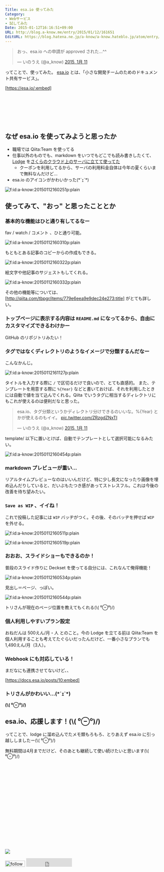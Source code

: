 ```yaml
---
Title: esa.io 使ってみた
Category:
- Webサービス
- 試してみた
Date: 2015-01-12T16:16:51+09:00
URL: http://blog.a-know.me/entry/2015/01/12/161651
EditURL: https://blog.hatena.ne.jp/a-know/a-know.hateblo.jp/atom/entry/8454420450080023084
---
```


<blockquote class="twitter-tweet" lang="ja"><p>おっ、esa.io への申請が approved された...^^</p>&mdash; いのうえ (@a_know) <a href="https://twitter.com/a_know/status/554412601648484352">2015, 1月 11</a></blockquote>
<script async src="//platform.twitter.com/widgets.js" charset="utf-8"></script>

ってことで、使ってみた。
[esa.io](https://esa.io/) とは、「小さな開発チームのためのドキュメント共有サービス」。


[https://esa.io/:embed]


<!-- more -->

<script async src="//pagead2.googlesyndication.com/pagead/js/adsbygoogle.js"></script>
<!-- article-top -->
<ins class="adsbygoogle"
     style="display:inline-block;width:728px;height:90px"
     data-ad-client="ca-pub-3463034538369189"
     data-ad-slot="8367620130"></ins>
<script>
(adsbygoogle = window.adsbygoogle || []).push({});
</script>


## なぜ esa.io を使ってみようと思ったか
* 職場では Qiita:Team を使ってる
* 仕事以外のものでも、markdown をいつでもどこでも読み書きしたくて、[Lodge](https://github.com/lodge/lodge) を[さくらのクラウド上のサーバに立てて使ってた](https://blog.a-know.me/entry/2014/09/14/124323)
    * クーポンを利用してるから、サーバの利用料金自体は今年の夏くらいまで無料なんだけど...
* esa.io のアイコンがかわいかった(\*´ｪ`*)

<p><span itemscope itemtype="http://schema.org/Photograph"><img src="http://cdn-ak.f.st-hatena.com/images/fotolife/a/a-know/20150112/20150112160251.png" alt="f:id:a-know:20150112160251p:plain" title="f:id:a-know:20150112160251p:plain" class="hatena-fotolife" itemprop="image"></span></p>


## 使ってみて、"おっ" と思ったこととか
### 基本的な機能はひと通り有してるなー
fav / watch / コメント 、ひと通り可能。

<p><span itemscope itemtype="http://schema.org/Photograph"><img src="http://cdn-ak.f.st-hatena.com/images/fotolife/a/a-know/20150112/20150112160310.png" alt="f:id:a-know:20150112160310p:plain" title="f:id:a-know:20150112160310p:plain" class="hatena-fotolife" itemprop="image"></span></p>


もともとある記事のコピーからの作成もできる。

<p><span itemscope itemtype="http://schema.org/Photograph"><img src="http://cdn-ak.f.st-hatena.com/images/fotolife/a/a-know/20150112/20150112160322.png" alt="f:id:a-know:20150112160322p:plain" title="f:id:a-know:20150112160322p:plain" class="hatena-fotolife" itemprop="image"></span></p>


絵文字や他記事のサジェストもしてくれる。

<p><span itemscope itemtype="http://schema.org/Photograph"><img src="http://cdn-ak.f.st-hatena.com/images/fotolife/a/a-know/20150112/20150112160332.png" alt="f:id:a-know:20150112160332p:plain" title="f:id:a-know:20150112160332p:plain" class="hatena-fotolife" itemprop="image"></span></p>


その他の機能等については、[http://qiita.com/tbpgr/items/779e6eea9e9dec24e273:title] がとても詳しい。


###  トップページに表示する内容は `README.md` になってるから、自由にカスタマイズできるわけかー

GitHub のリポジトリみたい！

### タグではなくディレクトリのようなイメージで分類するんだなー
こんなかんじ。

<p><span itemscope itemtype="http://schema.org/Photograph"><img src="http://cdn-ak.f.st-hatena.com/images/fotolife/a/a-know/20150112/20150112161127.png" alt="f:id:a-know:20150112161127p:plain" title="f:id:a-know:20150112161127p:plain" class="hatena-fotolife" itemprop="image"></span></p>




タイトルを入力する際に `/` で区切るだけで良いので、とても直感的。
また、テンプレートを用意する際に `%{Year}` などと書いておけば、それを利用したときには自動で値を当て込んでくれる。Qiita でいうタグに相当するディレクトリにもこれが使えるのは便利だなと思った。

<blockquote class="twitter-tweet" lang="ja"><p>esa.io、タグ分類というかディレクトリ分けできるのいいな。%{Year} とかが使えるのもイイ。 <a href="http://t.co/ZRzgdZNxTI">pic.twitter.com/ZRzgdZNxTI</a></p>&mdash; いのうえ (@a_know) <a href="https://twitter.com/a_know/status/554417128510484480">2015, 1月 11</a></blockquote>
<script async src="//platform.twitter.com/widgets.js" charset="utf-8"></script>

template/ 以下に置いとけば、自動でテンプレートとして選択可能になるみたい。

<p><span itemscope itemtype="http://schema.org/Photograph"><img src="http://cdn-ak.f.st-hatena.com/images/fotolife/a/a-know/20150112/20150112160454.png" alt="f:id:a-know:20150112160454p:plain" title="f:id:a-know:20150112160454p:plain" class="hatena-fotolife" itemprop="image"></span></p>



### markdown プレビューが重い...
リアルタイムプレビューなのはいいんだけど、特に少し長文になったり画像を埋め込んだりしていると、だいぶもたつき感があってストレスフル。これは今後の改善を待ち望みたい。


### `Save as WIP` 、イイね！
これで投稿した記事には `WIP` バッヂがつく。その後、そのバッヂを押せば `WIP` を外せる。

<p><span itemscope itemtype="http://schema.org/Photograph"><img src="http://cdn-ak.f.st-hatena.com/images/fotolife/a/a-know/20150112/20150112160511.png" alt="f:id:a-know:20150112160511p:plain" title="f:id:a-know:20150112160511p:plain" class="hatena-fotolife" itemprop="image"></span></p>


<p><span itemscope itemtype="http://schema.org/Photograph"><img src="http://cdn-ak.f.st-hatena.com/images/fotolife/a/a-know/20150112/20150112160519.png" alt="f:id:a-know:20150112160519p:plain" title="f:id:a-know:20150112160519p:plain" class="hatena-fotolife" itemprop="image"></span></p>


### おおお、スライドショーもできるのか！
普段のスライド作りに Deckset を使ってる自分には、これなんて俺得機能！

<p><span itemscope itemtype="http://schema.org/Photograph"><img src="http://cdn-ak.f.st-hatena.com/images/fotolife/a/a-know/20150112/20150112160534.png" alt="f:id:a-know:20150112160534p:plain" title="f:id:a-know:20150112160534p:plain" class="hatena-fotolife" itemprop="image"></span></p>


見出し＝ページ、っぽい。

<p><span itemscope itemtype="http://schema.org/Photograph"><img src="http://cdn-ak.f.st-hatena.com/images/fotolife/a/a-know/20150112/20150112160544.png" alt="f:id:a-know:20150112160544p:plain" title="f:id:a-know:20150112160544p:plain" class="hatena-fotolife" itemprop="image"></span></p>


トリさんが現在のページ位置を教えてもくれる(\\( ⁰⊖⁰)/)


### 個人利用しやすいプラン設定
おねだんは 500えん/月・人 とのこと。今の Lodge を立てる前は Qiita:Team を個人利用することも考えてたぐらいだったんだけど、一番小さなプランでも 1,490えん/月（3人）。


### Webhook にも対応している！
まだなにも連携させてないけど、、



[https://docs.esa.io/posts/10:embed]



### トリさんがかわいい...(\*´ｪ`*)
<b>(\\( ⁰⊖⁰)/)</b>

## esa.io、応援します！(\\( ⁰⊖⁰)/)
ってことで、lodge に溜め込んでたメモ類もろもろ、とりあえず esa.io に引っ越ししましたー(\\( ⁰⊖⁰)/)

無料期間は4月までだけど、そのあとも継続して使い続けたいと思います(\\( ⁰⊖⁰)/)


<div>
<br>
<script async src="//pagead2.googlesyndication.com/pagead/js/adsbygoogle.js"></script>
<!-- article-bottom2 -->
<ins class="adsbygoogle"
     style="display:inline-block;width:300px;height:250px"
     data-ad-client="ca-pub-3463034538369189"
     data-ad-slot="5274552934"></ins>
<script>
(adsbygoogle = window.adsbygoogle || []).push({});
</script>

<a href="http://bit.ly/grass-graph" target='blank' rel="nofollow"><img src="https://cdn-ak.f.st-hatena.com/images/fotolife/a/a-know/20170405/20170405220342.png"></a>
<br>
</div>

<div>
<a href='http://cloud.feedly.com/#subscription%2Ffeed%2Fhttp%3A%2F%2Fblog.a-know.me%2Ffeed'  target='blank'><img id='feedlyFollow' src='http://s3.feedly.com/img/follows/feedly-follow-rectangle-volume-small_2x.png' alt='follow us in feedly' width='65' height='20'></a>



<iframe src="http://blog.hatena.ne.jp/a-know/a-know.hateblo.jp/subscribe/iframe" allowtransparency="true" frameborder="0" scrolling="no" width="150" height="28"></iframe>
</div>
